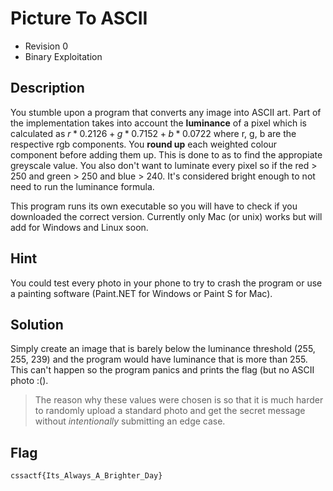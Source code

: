 # Picture To ASCII
- Revision 0
- Binary Exploitation

## Description
You stumble upon a program that converts any image into ASCII art. Part of the implementation takes into account the **luminance** of a pixel which is calculated as $r * 0.2126 + g * 0.7152 + b * 0.0722$ where r, g, b are the respective rgb components. You **round up** each weighted colour component before adding them up. This is done to as to find the appropiate greyscale value. You also don't want to luminate every pixel so if the red > 250 and green > 250 and blue > 240. It's considered bright enough to not need to run the luminance formula.

This program runs its own executable so you will have to check if you downloaded the correct version. Currently only Mac (or unix) works but will add for Windows and Linux soon.

## Hint
You could test every photo in your phone to try to crash the program or use a painting software (Paint.NET for Windows or Paint S for Mac).

## Solution
Simply create an image that is barely below the luminance threshold (255, 255, 239) and the program would have luminance that is more than 255. This can't happen so the program panics and prints the flag (but no ASCII photo :().

> The reason why these values were chosen is so that it is much harder to randomly upload a standard photo and get the secret message without *intentionally* submitting an edge case.

## Flag
`cssactf{Its_Always_A_Brighter_Day}`
